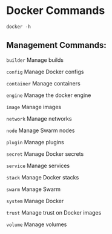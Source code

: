 # Docker Commands
```
docker -h
```
## Management Commands:

```builder``` Manage builds

```config``` Manage Docker configs

```container``` Manage containers

```engine``` Manage the docker engine

```image``` Manage images

```network``` Manage networks

```node``` Manage Swarm nodes

```plugin``` Manage plugins

```secret``` Manage Docker secrets

```service``` Manage services

```stack``` Manage Docker stacks

```swarm``` Manage Swarm

```system``` Manage Docker

```trust``` Manage trust on Docker images

```volume``` Manage volumes



